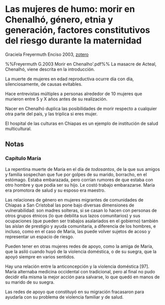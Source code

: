 # Las mujeres de humo: morir en Chenalhó, género, etnia y generación, factores constitutivos del riesgo durante la maternidad

Graciela Freyermuth Enciso 2003, [zotero](zotero://select/items/@freyermuthenciso2003)

%%Freyermuth G.2003 Morir en Chenalho'.pdf%%
La masacre de Acteal, Chenalhó, viene descrita en la introducción.

La muerte de mujeres en edad reproductiva ocurre día con día, silenciosamente, de causas evitables.

Hace entrevistas múltiples a personas alrededor de 10 mujeres que murieron entre 5 y X años antes de su realización.

Nacer en Chenalhó duplica las posibilidades de morir respecto a cualquier otra parte del país, y las triplica si eres mujer.

El hospital de las culturas en Chiapas es un ejemplo de institución de salud multicultural.

## Notas

### Capítulo María

La repentina muerte de María en el día de *todosantos*, de la que sus amigos y familia sospechan que fue por golpes de su marido, borracho, en el estómago. Estaba embarazada, pero corrían rumores de que estaba con otro hombre y que podía ser su hijo. Le costó trabajo embarazarse. María era promotora de salud y su esposo era maestro.

Las relaciones de género en mujeres migrantes de comunidades de Chiapas a San Cristobal las pone bajo diversas dimensiones de vulnerabilidad: son madres solteras, si se casan lo hacen con personas de otros grupos étnicos (lo que debilita sus lazos comunitarios) y sus ocupaciones (que pueden ser trabajos asalariados en el gobierno) también las aíslan de prestigio y ayuda comunitaria, a diferencia de los hombres, e incluso, como en el caso de María, las puede volver sujetos de acoso y representar un espacio de riesgo.

Pueden tener en otras mujeres redes de apoyo, como la amiga de María, que la asiló cuando huyó de la violencia doméstica, o de su suegra, que la apoyó siempre en varios sentidos.

Hay una relación entre la anticoncepción y la violencia doméstica [97]. María alternaba medicina occidental con tradicional, pero al final no pudo decidir ella misma la mejor acción para salvarse, lo que quedó en manos de su marido de su suegra.

Las redes de apoyo que constituyó en su migración fracasaron para ayudarla con su problema de violencia familiar y de salud.
